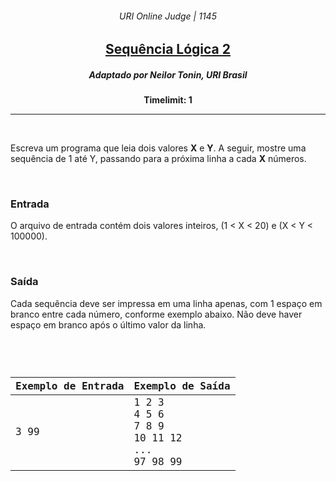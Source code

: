 <h6 align="center">URI Online Judge | 1145</h6>
<h2 align="center">
  <a href="https://www.urionlinejudge.com.br/judge/pt/problems/view/1145">
    Sequência Lógica 2
  </a>
</h2>
<h5 align="center">Adaptado por Neilor Tonin, URI  Brasil</h5>
<p align="center"><b>Timelimit: 1</b></p>
<hr>
<br>
<p>
  Escreva um programa que leia dois valores <b>X</b> e <b>Y</b>. A seguir, mostre uma sequência de 1 até Y, passando para a próxima linha a cada <b>X</b> números.
</p>
<br>
<h3>Entrada</h3>
<p>
  O arquivo de entrada contém dois valores inteiros, (1 < X < 20) e (X < Y < 100000).
</p>
<br>
<h3>Saída</h3>
<p>
  Cada sequência deve ser impressa em uma linha apenas, com 1 espaço em branco entre cada número, conforme exemplo abaixo. Não deve haver espaço em branco após o último valor da linha.
</p>
<br>
<code>
  <table width="100%">
    <thead>
      <th>Exemplo de Entrada</th>
      <th>Exemplo de Saída</th>
    </thead>
    <tbody>
      <tr>
        <td>3 99</td>
        <td>
          1 2 3<br>
          4 5 6<br>
          7 8 9<br>
          10 11 12<br>
          ...<br>
          97 98 99
        </td>
      </tr>
    </tbody>
  </table>
</code>